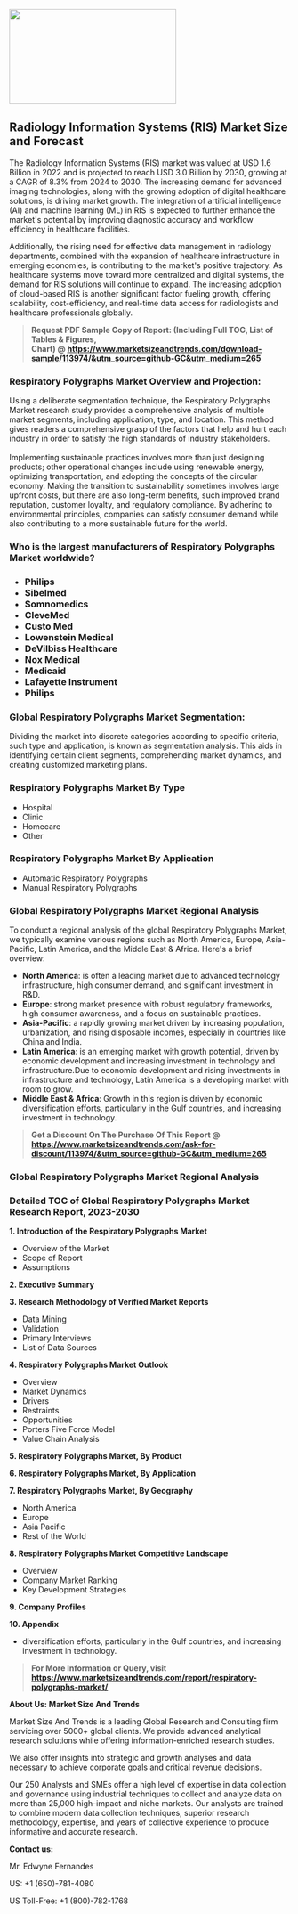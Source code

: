 <p><img class="alignnone size-medium wp-image-20088" src="https://ffe5etoiles.com/wp-content/uploads/2024/12/MST1-300x171.png" alt="" width="300" height="171" /></p><h2>Radiology Information Systems (RIS) Market Size and Forecast</h2><p>The Radiology Information Systems (RIS) market was valued at USD 1.6 Billion in 2022 and is projected to reach USD 3.0 Billion by 2030, growing at a CAGR of 8.3% from 2024 to 2030. The increasing demand for advanced imaging technologies, along with the growing adoption of digital healthcare solutions, is driving market growth. The integration of artificial intelligence (AI) and machine learning (ML) in RIS is expected to further enhance the market's potential by improving diagnostic accuracy and workflow efficiency in healthcare facilities.</p><p>Additionally, the rising need for effective data management in radiology departments, combined with the expansion of healthcare infrastructure in emerging economies, is contributing to the market's positive trajectory. As healthcare systems move toward more centralized and digital systems, the demand for RIS solutions will continue to expand. The increasing adoption of cloud-based RIS is another significant factor fueling growth, offering scalability, cost-efficiency, and real-time data access for radiologists and healthcare professionals globally.</p></p><blockquote id="" class=""><strong>Request PDF Sample Copy of Report: (Including Full TOC, List of Tables &amp; Figures, Chart)&nbsp;@&nbsp;<strong><a href="https://www.marketsizeandtrends.com/download-sample/113974/&utm_source=github-GC&utm_medium=265" target="_blank">https://www.marketsizeandtrends.com/download-sample/113974/&utm_source=github-GC&utm_medium=265</a></strong></strong></blockquote><h3 id="" class="">Respiratory Polygraphs Market&nbsp;Overview and Projection:</h3><p id="" class="">Using a deliberate segmentation technique, the Respiratory Polygraphs Market research study provides a comprehensive analysis of multiple market segments, including application, type, and location. This method gives readers a comprehensive grasp of the factors that help and hurt each industry in order to satisfy the high standards of industry stakeholders. <br /> <br />Implementing sustainable practices involves more than just designing products; other operational changes include using renewable energy, optimizing transportation, and adopting the concepts of the circular economy. Making the transition to sustainability sometimes involves large upfront costs, but there are also long-term benefits, such improved brand reputation, customer loyalty, and regulatory compliance. By adhering to environmental principles, companies can satisfy consumer demand while also contributing to a more sustainable future for the world.</p><h3 id="" class="">Who is the largest manufacturers of&nbsp;Respiratory Polygraphs Market worldwide?</h3><h3 class=""><p><ul><li>Philips </li><li> Sibelmed </li><li> Somnomedics </li><li> CleveMed </li><li> Custo Med </li><li> Lowenstein Medical </li><li> DeVilbiss Healthcare </li><li> Nox Medical </li><li> Medicaid </li><li> Lafayette Instrument </li><li> Philips</li></ul></p></h3><h3 id="" class="">Global&nbsp;Respiratory Polygraphs Market Segmentation:</h3><p id="" class="">Dividing the market into discrete categories according to specific criteria, such type and application, is known as segmentation analysis. This aids in identifying certain client segments, comprehending market dynamics, and creating customized marketing plans.</p><h3 id="" class="">Respiratory Polygraphs Market&nbsp;By Type</h3><p><p><ul><li>Hospital </li><li> Clinic </li><li> Homecare </li><li> Other</p></li></ul></p></p><h3 id="" class="">Respiratory Polygraphs Market&nbsp;By Application</h3><p class=""><p><ul><li>Automatic Respiratory Polygraphs </li><li> Manual Respiratory Polygraphs</li></ul></p></p><h3 id="" class="">Global Respiratory Polygraphs Market Regional Analysis</h3><p id="" class="">To conduct a regional analysis of the global Respiratory Polygraphs Market, we typically examine various regions such as North America, Europe, Asia-Pacific, Latin America, and the Middle East &amp; Africa. Here's a brief overview:</p><ul><li><strong>North America</strong>: is often a leading market due to advanced technology infrastructure, high consumer demand, and significant investment in R&amp;D.</li><li><strong>Europe</strong>: strong market presence with robust regulatory frameworks, high consumer awareness, and a focus on sustainable practices.</li><li><strong>Asia-Pacific</strong>: a rapidly growing market driven by increasing population, urbanization, and rising disposable incomes, especially in countries like China and India.</li><li><strong>Latin America</strong>: is an emerging market with growth potential, driven by economic development and increasing investment in technology and infrastructure.Due to economic development and rising investments in infrastructure and technology, Latin America is a developing market with room to grow.</li><li><strong>Middle East &amp; Africa</strong>: Growth in this region is driven by economic diversification efforts, particularly in the Gulf countries, and increasing investment in technology.</li></ul><blockquote id="" class=""><strong>Get a Discount On The Purchase Of This Report @ <strong><a href="https://www.marketsizeandtrends.com/ask-for-discount/113974/&utm_source=github-GC&utm_medium=265" target="_blank">https://www.marketsizeandtrends.com/ask-for-discount/113974/&utm_source=github-GC&utm_medium=265</a></strong></strong></blockquote><h3 id="" class="">Global Respiratory Polygraphs Market Regional Analysis</h3><h3 id="" class="">Detailed TOC of Global Respiratory Polygraphs Market Research Report, 2023-2030</h3><p id="" class=""><strong>1. Introduction of the Respiratory Polygraphs Market</strong></p><ul><li>Overview of the Market</li><li>Scope of Report</li><li>Assumptions</li></ul><p id="" class=""><strong>2. Executive Summary</strong></p><p id="" class=""><strong>3. Research Methodology of Verified Market Reports</strong></p><ul><li>Data Mining</li><li>Validation</li><li>Primary Interviews</li><li>List of Data Sources</li></ul><p id="" class=""><strong>4. Respiratory Polygraphs Market Outlook</strong></p><ul><li>Overview</li><li>Market Dynamics</li><li>Drivers</li><li>Restraints</li><li>Opportunities</li><li>Porters Five Force Model</li><li>Value Chain Analysis</li></ul><p id="" class=""><strong>5. Respiratory Polygraphs Market, By Product</strong></p><p id="" class=""><strong>6. Respiratory Polygraphs Market, By Application</strong></p><p id="" class=""><strong>7. Respiratory Polygraphs Market, By Geography</strong></p><ul><li>North America</li><li>Europe</li><li>Asia Pacific</li><li>Rest of the World</li></ul><p id="" class=""><strong>8. Respiratory Polygraphs Market Competitive Landscape</strong></p><ul><li>Overview</li><li>Company Market Ranking</li><li>Key Development Strategies</li></ul><p id="" class=""><strong>9. Company Profiles</strong></p><p id="" class=""><strong>10. Appendix</strong></p><ul><li>diversification efforts, particularly in the Gulf countries, and increasing investment in technology.</li></ul><blockquote id="" class=""><strong>For More Information or Query, visit <strong><strong><a href="https://www.marketsizeandtrends.com/report/respiratory-polygraphs-market/" target="_blank">https://www.marketsizeandtrends.com/report/respiratory-polygraphs-market/</a></strong></strong></strong></blockquote><p id="" class=""><strong>About Us: Market Size And Trends</strong></p><p id="" class="">Market Size And Trends is a leading Global Research and Consulting firm servicing over 5000+ global clients. We provide advanced analytical research solutions while offering information-enriched research studies.</p><p id="" class="">We also offer insights into strategic and growth analyses and data necessary to achieve corporate goals and critical revenue decisions.</p><p id="" class="">Our 250 Analysts and SMEs offer a high level of expertise in data collection and governance using industrial techniques to collect and analyze data on more than 25,000 high-impact and niche markets. Our analysts are trained to combine modern data collection techniques, superior research methodology, expertise, and years of collective experience to produce informative and accurate research.</p><p id="" class=""><strong>Contact us:</strong></p><p id="" class="">Mr. Edwyne Fernandes</p><p id="" class="">US: +1 (650)-781-4080</p><p id="" class="">US Toll-Free: +1 (800)-782-1768</p>
